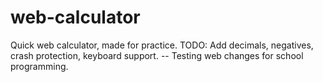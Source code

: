 # web-calculator
Quick web calculator, made for practice.
TODO: Add decimals, negatives, crash protection, keyboard support.
-- Testing web changes for school programming.